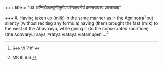 +++
title = "08 अग्निहोत्रवत्तूष्णीमुन्नीयापरेणाहवनीयं व्रतमत्याहृत्य प्रयच्छन्नाह"

+++
8. Having taken up (milk) in the same manner as in the Agnihotra[^1] but silently (without reciting any formula) having (then) brought the fast (milk) to the west of the Āhavanīya, while giving it (to the consecrated sacrificer) (the Adhvaryu) says, vratya vrataya vratamupehi...[^2]  


[^1]: See VI.7.1ff.  

[^2]: MS III.6.6.  
